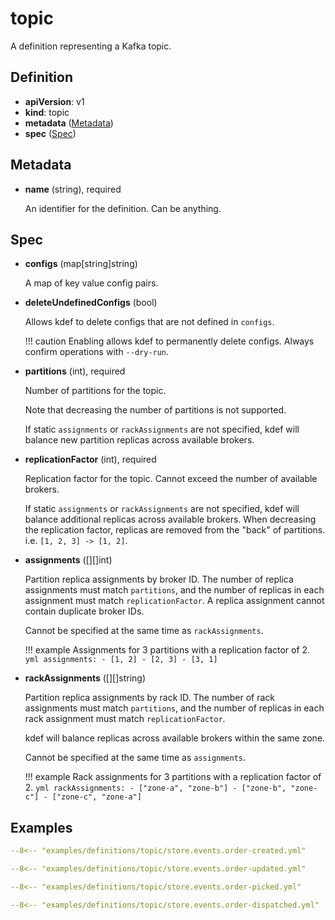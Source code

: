 # topic

A definition representing a Kafka topic.

## Definition

- **apiVersion**: v1
- **kind**: topic
- **metadata** ([Metadata](#metadata))
- **spec** ([Spec](#spec))

## Metadata

- **name** (string), required

    An identifier for the definition. Can be anything.

## Spec

- **configs** (map[string]string)

    A map of key value config pairs.

- **deleteUndefinedConfigs** (bool)

    Allows kdef to delete configs that are not defined in `configs`.

    !!! caution
        Enabling allows kdef to permanently delete configs. Always confirm operations with `--dry-run`.

- **partitions** (int), required

    Number of partitions for the topic.

    Note that decreasing the number of partitions is not supported.

    If static `assignments` or `rackAssignments` are not specified, kdef will balance new partition replicas across available brokers.

- **replicationFactor** (int), required

    Replication factor for the topic. Cannot exceed the number of available brokers.

    If static `assignments` or `rackAssignments` are not specified, kdef will balance additional replicas across available brokers.
    When decreasing the replication factor, replicas are removed from the "back" of partitions. i.e. `[1, 2, 3] -> [1, 2]`.

- **assignments** ([][]int)

    Partition replica assignments by broker ID.
    The number of replica assignments must match `partitions`, and the number of replicas in each assignment must match `replicationFactor`.
    A replica assignment cannot contain duplicate broker IDs.

    Cannot be specified at the same time as `rackAssignments`.

    !!! example
        Assignments for 3 partitions with a replication factor of 2.
        ```yml
        assignments:
        - [1, 2]
        - [2, 3]
        - [3, 1]
        ```

- **rackAssignments** ([][]string)

    Partition replica assignments by rack ID.
    The number of rack assignments must match `partitions`, and the number of replicas in each rack assignment must match `replicationFactor`.

    kdef will balance replicas across available brokers within the same zone.

    Cannot be specified at the same time as `assignments`.

    !!! example
        Rack assignments for 3 partitions with a replication factor of 2.
        ```yml
        rackAssignments:
        - ["zone-a", "zone-b"]
        - ["zone-b", "zone-c"]
        - ["zone-c", "zone-a"]
        ```

## Examples

```yml
--8<-- "examples/definitions/topic/store.events.order-created.yml"
```

```yml
--8<-- "examples/definitions/topic/store.events.order-updated.yml"
```

```yml
--8<-- "examples/definitions/topic/store.events.order-picked.yml"
```

```yml
--8<-- "examples/definitions/topic/store.events.order-dispatched.yml"
```
